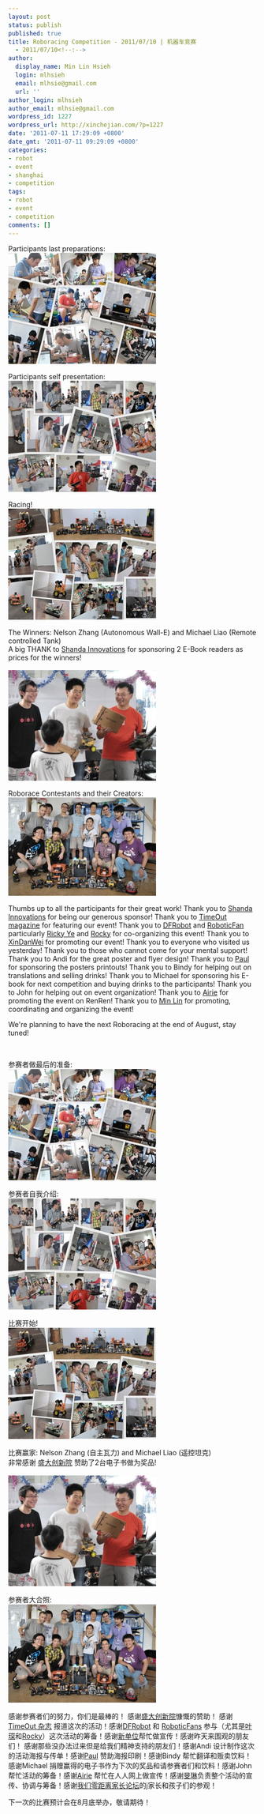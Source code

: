 ```yaml
---
layout: post
status: publish
published: true
title: Roboracing Competition - 2011/07/10 | 机器车竞赛
  - 2011/07/10<!--:-->
author:
  display_name: Min Lin Hsieh
  login: mlhsieh
  email: mlhsie@gmail.com
  url: ''
author_login: mlhsieh
author_email: mlhsie@gmail.com
wordpress_id: 1227
wordpress_url: http://xinchejian.com/?p=1227
date: '2011-07-11 17:29:09 +0800'
date_gmt: '2011-07-11 09:29:09 +0800'
categories:
- robot
- event
- shanghai
- competition
tags:
- robot
- event
- competition
comments: []
---
```

<p><!--:en-->
<p>Participants last preparations:<br />
<a href="/uploads/2011/07/Preparations.jpg"><img src="/uploads/2011/07/Preparations-300x225.jpg" alt="" title="Preparations" width="300" height="225" class="alignnone size-medium wp-image-1224" /></a></p></p>
<p>Participants self presentation:<br />
<a href="/uploads/2011/07/Presentations.jpg"><img src="/uploads/2011/07/Presentations-300x225.jpg" alt="" title="Presentations" width="300" height="225" class="alignnone size-medium wp-image-1222" /></a></p></p>
<p>Racing!<br />
<a href="/uploads/2011/07/Racing.jpg"><img src="/uploads/2011/07/Racing-300x225.jpg" alt="" title="Racing" width="300" height="225" class="alignnone size-medium wp-image-1223" /></a></p></p>
<p>The Winners: Nelson Zhang (Autonomous Wall-E) and Michael Liao (Remote controlled Tank)</br>A big THANK to <a href="http://in.sdo.com/">Shanda Innovations</a> for sponsoring 2 E-Book readers as prices for the winners!</br><br />
<a href="/uploads/2011/07/Winners.jpg"><img src="/uploads/2011/07/Winners-300x224.jpg" alt="" title="Winners" width="300" height="224" class="alignnone size-medium wp-image-1225" /></a></p></p>
<p>Roborace Contestants and their Creators:<br />
<a href="/uploads/2011/07/Participants.jpg"><img src="/uploads/2011/07/Participants-300x199.jpg" alt="" title="Roborace Contestants and their creators" width="300" height="199" class="alignnone size-medium wp-image-1226" /></a></p></p>
<p>Thumbs up to all the participants for their great work! Thank you to <a href="http://in.sdo.com/">Shanda Innovations</a> for being our generous sponsor! Thank you to <a href="http://www.timeoutshanghai.com/features/Around_Town-Around_Town/3160/Wacky-robot-races.html">TimeOut magazine</a> for featuring our event! Thank you to <a href="http://www.dfrobot.com/">DFRobot</a> and <a href="http://www.roboticfan.com/">RoboticFan</a> particularly <a href="http://weibo.com/n/%E5%8F%B6%E7%90%9BRicky">Ricky Ye</a> and <a href="http://weibo.com/n/%E5%BE%AE%E7%AC%91%E7%9A%84Rockets">Rocky</a> for co-organizing this event! Thank you to <a href="http://xindanwei.com">XinDanWei</a> for promoting our event! Thank you to everyone who visited us yesterday! Thank you to those who cannot come for your mental support! Thank you to Andi for the great poster and flyer design! Thank you to <a href="http://weibo.com/2205504380">Paul</a> for sponsoring the posters printouts! Thank you to Bindy for helping out on translations and selling drinks! Thank you to Michael for sponsoring his E-book for next competition and buying drinks to the participants! Thank you to John for helping out on event organization! Thank you to <a href="http://weibo.com/airie">Airie</a> for promoting the event on RenRen! Thank you to <a href="http://weibo.com/mlhsieh">Min Lin</a> for promoting, coordinating and organizing the event!</p></p>
<p>We're planning to have the next Roboracing at the end of August, stay tuned!</p><br />
<!--:--></p>
<p><!--:zh-->
<p>参赛者做最后的准备:<br />
<a href="/uploads/2011/07/Preparations.jpg"><img src="/uploads/2011/07/Preparations-300x225.jpg" alt="" title="Preparations" width="300" height="225" class="alignnone size-medium wp-image-1224" /></a></p></p>
<p>参赛者自我介绍:<br />
<a href="/uploads/2011/07/Presentations.jpg"><img src="/uploads/2011/07/Presentations-300x225.jpg" alt="" title="Presentations" width="300" height="225" class="alignnone size-medium wp-image-1222" /></a></p></p>
<p>比赛开始!<br />
<a href="/uploads/2011/07/Racing.jpg"><img src="/uploads/2011/07/Racing-300x225.jpg" alt="" title="Racing" width="300" height="225" class="alignnone size-medium wp-image-1223" /></a></p></p>
<p>比赛赢家: Nelson Zhang (自主瓦力) and Michael Liao (遥控坦克)</br>非常感谢 <a href="http://in.sdo.com/">盛大创新院</a> 赞助了2台电子书做为奖品!</br><br />
<a href="/uploads/2011/07/Winners.jpg"><img src="/uploads/2011/07/Winners-300x224.jpg" alt="" title="Winners" width="300" height="224" class="alignnone size-medium wp-image-1225" /></a></p></p>
<p>参赛者大合照:<br />
<a href="/uploads/2011/07/Participants.jpg"><img src="/uploads/2011/07/Participants-300x199.jpg" alt="" title="Roborace Contestants and their creators" width="300" height="199" class="alignnone size-medium wp-image-1226" /></a></p></p>
<p>感谢参赛者们的努力，你们是最棒的！ 感谢<a href="http://in.sdo.com/">盛大创新院</a>慷慨的赞助！ 感谢 <a href="http://www.timeoutshanghai.com/features/Around_Town-Around_Town/3160/Wacky-robot-races.html">TimeOut 杂志</a> 报道这次的活动！感谢<a href="http://www.dfrobot.com/">DFRobot</a> 和 <a href="http://www.roboticfan.com/">RoboticFans</a> 参与（尤其是<a href="http://weibo.com/n/%E5%8F%B6%E7%90%9BRicky">叶琛</a>和<a href="http://weibo.com/n/%E5%BE%AE%E7%AC%91%E7%9A%84Rockets">Rocky</a>）这次活动的筹备！感谢<a href="http://xindanwei.com">新单位</a>帮忙做宣传！感谢昨天来围观的朋友们！ 感谢那些没办法过来但是给我们精神支持的朋友们！感谢Andi 设计制作这次的活动海报与传单！感谢<a href="http://weibo.com/2205504380">Paul</a> 赞助海报印刷！感谢Bindy 帮忙翻译和贩卖饮料！感谢Michael 捐赠赢得的电子书作为下次的奖品和请参赛者们和饮料！感谢John 帮忙活动的筹备！感谢<a href="http://weibo.com/airie">Airie</a> 帮忙在人人网上做宣传！感谢<a href="http://weibo.com/mlhsieh">旻琳</a>负责整个活动的宣传、协调与筹备！感谢<a href="http://www.ala090.com">我们零距离家长论坛</a>的j家长和孩子们的参观！<br />
</p></p>
<p>下一次的比赛预计会在8月底举办，敬请期待！</p><br />
<!--:--></p>

